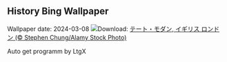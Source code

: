 ## History Bing Wallpaper
Wallpaper date: 2024-03-08
![](https://www.bing.com/th?id=OHR.TateLightUp_JA-JP2160540676_UHD.jpg&w=1000)Download: [テート・モダン, イギリス ロンドン (© Stephen Chung/Alamy Stock Photo)](https://www.bing.com/th?id=OHR.TateLightUp_JA-JP2160540676_UHD.jpg)

Auto get programm by LtgX
